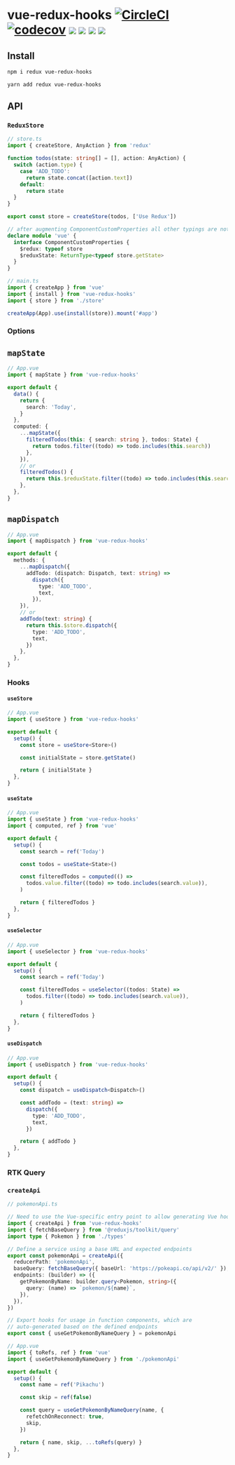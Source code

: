 # vue-redux-hooks [![CircleCI](https://circleci.com/gh/PatrykWalach/vue-redux-hooks.svg?style=svg)](https://circleci.com/gh/PatrykWalach/vue-redux-hooks) [![codecov](https://codecov.io/gh/PatrykWalach/vue-redux-hooks/branch/master/graph/badge.svg)](https://codecov.io/gh/PatrykWalach/vue-redux-hooks) [![](https://img.shields.io/npm/v/vue-redux-hooks)](https://www.npmjs.com/package/vue-redux-hooks) [![](https://img.shields.io/bundlephobia/minzip/vue-redux-hooks)](https://bundlephobia.com/result?p=vue-redux-hooks) ![](https://img.shields.io/npm/dependency-version/vue-redux-hooks/peer/vue) ![](https://img.shields.io/npm/dependency-version/vue-redux-hooks/peer/redux)

## Install

```sh
npm i redux vue-redux-hooks
```

```sh
yarn add redux vue-redux-hooks
```

## API

### `ReduxStore`

```typescript
// store.ts
import { createStore, AnyAction } from 'redux'

function todos(state: string[] = [], action: AnyAction) {
  switch (action.type) {
    case 'ADD_TODO':
      return state.concat([action.text])
    default:
      return state
  }
}

export const store = createStore(todos, ['Use Redux'])

// after augmenting ComponentCustomProperties all other typings are not required
declare module 'vue' {
  interface ComponentCustomProperties {
    $redux: typeof store
    $reduxState: ReturnType<typeof store.getState>
  }
}
```

```typescript
// main.ts
import { createApp } from 'vue'
import { install } from 'vue-redux-hooks'
import { store } from './store'

createApp(App).use(install(store)).mount('#app')
```

### Options

## `mapState`

```ts
// App.vue
import { mapState } from 'vue-redux-hooks'

export default {
  data() {
    return {
      search: 'Today',
    }
  },
  computed: {
    ...mapState({
      filteredTodos(this: { search: string }, todos: State) {
        return todos.filter((todo) => todo.includes(this.search))
      },
    }),
    // or
    filteredTodos() {
      return this.$reduxState.filter((todo) => todo.includes(this.search))
    },
  },
}
```

## `mapDispatch`

```ts
// App.vue
import { mapDispatch } from 'vue-redux-hooks'

export default {
  methods: {
    ...mapDispatch({
      addTodo: (dispatch: Dispatch, text: string) =>
        dispatch({
          type: 'ADD_TODO',
          text,
        }),
    }),
    // or
    addTodo(text: string) {
      return this.$store.dispatch({
        type: 'ADD_TODO',
        text,
      })
    },
  },
}
```

### Hooks

#### `useStore`

```ts
// App.vue
import { useStore } from 'vue-redux-hooks'

export default {
  setup() {
    const store = useStore<Store>()

    const initialState = store.getState()

    return { initialState }
  },
}
```

#### `useState`

```ts
// App.vue
import { useState } from 'vue-redux-hooks'
import { computed, ref } from 'vue'

export default {
  setup() {
    const search = ref('Today')

    const todos = useState<State>()

    const filteredTodos = computed(() =>
      todos.value.filter((todo) => todo.includes(search.value)),
    )

    return { filteredTodos }
  },
}
```

#### `useSelector`

```ts
// App.vue
import { useSelector } from 'vue-redux-hooks'

export default {
  setup() {
    const search = ref('Today')

    const filteredTodos = useSelector((todos: State) =>
      todos.filter((todo) => todo.includes(search.value)),
    )

    return { filteredTodos }
  },
}
```

#### `useDispatch`

```ts
// App.vue
import { useDispatch } from 'vue-redux-hooks'

export default {
  setup() {
    const dispatch = useDispatch<Dispatch>()

    const addTodo = (text: string) =>
      dispatch({
        type: 'ADD_TODO',
        text,
      })

    return { addTodo }
  },
}
```

### RTK Query

### `createApi`

```ts
// pokemonApi.ts

// Need to use the Vue-specific entry point to allow generating Vue hooks
import { createApi } from 'vue-redux-hooks'
import { fetchBaseQuery } from '@reduxjs/toolkit/query'
import type { Pokemon } from './types'

// Define a service using a base URL and expected endpoints
export const pokemonApi = createApi({
  reducerPath: 'pokemonApi',
  baseQuery: fetchBaseQuery({ baseUrl: 'https://pokeapi.co/api/v2/' }),
  endpoints: (builder) => ({
    getPokemonByName: builder.query<Pokemon, string>({
      query: (name) => `pokemon/${name}`,
    }),
  }),
})

// Export hooks for usage in function components, which are
// auto-generated based on the defined endpoints
export const { useGetPokemonByNameQuery } = pokemonApi
```

```ts
// App.vue
import { toRefs, ref } from 'vue'
import { useGetPokemonByNameQuery } from './pokemonApi'

export default {
  setup() {
    const name = ref('Pikachu')

    const skip = ref(false)

    const query = useGetPokemonByNameQuery(name, {
      refetchOnReconnect: true,
      skip,
    })

    return { name, skip, ...toRefs(query) }
  },
}
```
